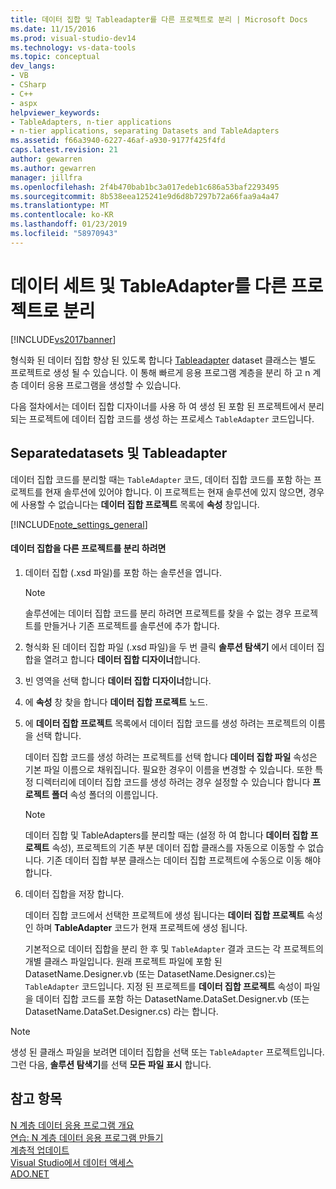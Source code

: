 ```yaml
---
title: 데이터 집합 및 Tableadapter를 다른 프로젝트로 분리 | Microsoft Docs
ms.date: 11/15/2016
ms.prod: visual-studio-dev14
ms.technology: vs-data-tools
ms.topic: conceptual
dev_langs:
- VB
- CSharp
- C++
- aspx
helpviewer_keywords:
- TableAdapters, n-tier applications
- n-tier applications, separating Datasets and TableAdapters
ms.assetid: f66a3940-6227-46af-a930-9177f425f4fd
caps.latest.revision: 21
author: gewarren
ms.author: gewarren
manager: jillfra
ms.openlocfilehash: 2f4b470bab1bc3a017edeb1c686a53baf2293495
ms.sourcegitcommit: 8b538eea125241e9d6d8b7297b72a66faa9a4a47
ms.translationtype: MT
ms.contentlocale: ko-KR
ms.lasthandoff: 01/23/2019
ms.locfileid: "58970943"
---
```

# <a name="separate-datasets-and-tableadapters-into-different-projects"></a>데이터 세트 및 TableAdapter를 다른 프로젝트로 분리
[!INCLUDE[vs2017banner](../includes/vs2017banner.md)]

  
형식화 된 데이터 집합 향상 된 있도록 합니다 [Tableadapter](http://msdn.microsoft.com/library/09416de9-134c-4dc7-8262-6c8d81e3f364) dataset 클래스는 별도 프로젝트로 생성 될 수 있습니다. 이 통해 빠르게 응용 프로그램 계층을 분리 하 고 n 계층 데이터 응용 프로그램을 생성할 수 있습니다.  
  
 다음 절차에서는 데이터 집합 디자이너를 사용 하 여 생성 된 포함 된 프로젝트에서 분리 되는 프로젝트에 데이터 집합 코드를 생성 하는 프로세스 `TableAdapter` 코드입니다.  
  
## <a name="separatedatasets-and-tableadapters"></a>Separatedatasets 및 Tableadapter  
 데이터 집합 코드를 분리할 때는 `TableAdapter` 코드, 데이터 집합 코드를 포함 하는 프로젝트를 현재 솔루션에 있어야 합니다. 이 프로젝트는 현재 솔루션에 있지 않으면, 경우에 사용할 수 없습니다는 **데이터 집합 프로젝트** 목록에 **속성** 창입니다.  
  
 [!INCLUDE[note_settings_general](../includes/note-settings-general-md.md)]  
  
#### <a name="to-separate-the-dataset-into-a-different-project"></a>데이터 집합을 다른 프로젝트를 분리 하려면  
  
1. 데이터 집합 (.xsd 파일)를 포함 하는 솔루션을 엽니다.  
  
   > [!NOTE]
   >  솔루션에는 데이터 집합 코드를 분리 하려면 프로젝트를 찾을 수 없는 경우 프로젝트를 만들거나 기존 프로젝트를 솔루션에 추가 합니다.  
  
2. 형식화 된 데이터 집합 파일 (.xsd 파일)을 두 번 클릭 **솔루션 탐색기** 에서 데이터 집합을 열려고 합니다 **데이터 집합 디자이너**합니다.  
  
3. 빈 영역을 선택 합니다 **데이터 집합 디자이너**합니다.  
  
4. 에 **속성** 창 찾을 합니다 **데이터 집합 프로젝트** 노드.  
  
5. 에 **데이터 집합 프로젝트** 목록에서 데이터 집합 코드를 생성 하려는 프로젝트의 이름을 선택 합니다.  
  
    데이터 집합 코드를 생성 하려는 프로젝트를 선택 합니다 **데이터 집합 파일** 속성은 기본 파일 이름으로 채워집니다. 필요한 경우이 이름을 변경할 수 있습니다. 또한 특정 디렉터리에 데이터 집합 코드를 생성 하려는 경우 설정할 수 있습니다 합니다 **프로젝트 폴더** 속성 폴더의 이름입니다.  
  
   > [!NOTE]
   >  데이터 집합 및 TableAdapters를 분리할 때는 (설정 하 여 합니다 **데이터 집합 프로젝트** 속성), 프로젝트의 기존 부분 데이터 집합 클래스를 자동으로 이동할 수 없습니다. 기존 데이터 집합 부분 클래스는 데이터 집합 프로젝트에 수동으로 이동 해야 합니다.  
  
6. 데이터 집합을 저장 합니다.  
  
    데이터 집합 코드에서 선택한 프로젝트에 생성 됩니다는 **데이터 집합 프로젝트** 속성인 하며 **TableAdapter** 코드가 현재 프로젝트에 생성 됩니다.  
  
   기본적으로 데이터 집합을 분리 한 후 및 `TableAdapter` 결과 코드는 각 프로젝트의 개별 클래스 파일입니다. 원래 프로젝트 파일에 포함 된 DatasetName.Designer.vb (또는 DatasetName.Designer.cs)는 `TableAdapter` 코드입니다. 지정 된 프로젝트를 **데이터 집합 프로젝트** 속성이 파일을 데이터 집합 코드를 포함 하는 DatasetName.DataSet.Designer.vb (또는 DatasetName.DataSet.Designer.cs) 라는 합니다.  
  
> [!NOTE]
>  생성 된 클래스 파일을 보려면 데이터 집합을 선택 또는 `TableAdapter` 프로젝트입니다. 그런 다음, **솔루션 탐색기**를 선택 **모든 파일 표시** 합니다.  
  
## <a name="see-also"></a>참고 항목  
 [N 계층 데이터 응용 프로그램 개요](../data-tools/n-tier-data-applications-overview.md)   
 [연습: N 계층 데이터 응용 프로그램 만들기](../data-tools/walkthrough-creating-an-n-tier-data-application.md)   
 [계층적 업데이트](../data-tools/hierarchical-update.md)   
 [Visual Studio에서 데이터 액세스](../data-tools/accessing-data-in-visual-studio.md)   
 [ADO.NET](http://msdn.microsoft.com/library/5b96ed06-9759-4966-a797-a1d5f6ee50ca)
